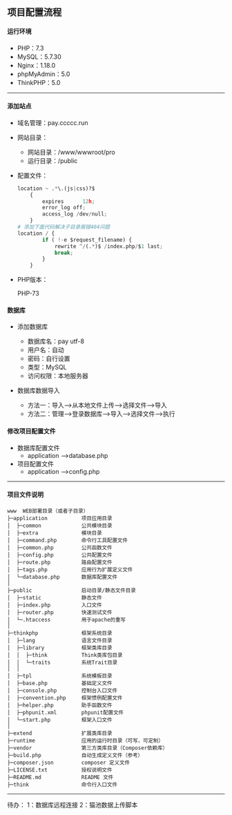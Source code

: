 ##  项目配置流程
####  **运行环境**

- PHP：7.3
- MySQL：5.7.30
- Nginx：1.18.0
- phpMyAdmin：5.0
- ThinkPHP：5.0

*****************

#### **添加站点**

- 域名管理：pay.ccccc.run

- 网站目录：
    - 网站目录：/www/wwwroot/pro
    - 运行目录：/public
    
- 配置文件：

    ```python
    location ~ .*\.(js|css)?$
        {
            expires      12h;
            error_log off;
            access_log /dev/null; 
        }
    # 添加下面代码解决子目录报错404问题
    location / {
            if ( !-e $request_filename) {
                rewrite ^/(.*)$ /index.php/$1 last;
                break;
            }
        }
    ```

- PHP版本：

  PHP-73

####  **数据库**

- 添加数据库
  - 数据库名：pay  utf-8
  - 用户名：自动
  - 密码：自行设置
  - 类型：MySQL
  - 访问权限：本地服务器

- 数据库数据导入
  - 方法一：导入-->从本地文件上传-->选择文件-->导入
  - 方法二：管理-->登录数据库-->导入-->选择文件-->执行

####  **修改项目配置文件**

- 数据库配置文件
  - application -->database.php
- 项目配置文件
  - application -->config.php

***********

####  **项目文件说明**

~~~
www  WEB部署目录（或者子目录）
├─application           项目应用目录
│  ├─common             公共模块目录
│  ├─extra		        模块目录
│  ├─command.php        命令行工具配置文件
│  ├─common.php         公共函数文件
│  ├─config.php         公共配置文件
│  ├─route.php          路由配置文件
│  ├─tags.php           应用行为扩展定义文件
│  └─database.php       数据库配置文件
│
├─public                启动目录/静态文件目录
│  ├─static          	静态文件
│  ├─index.php          入口文件
│  ├─router.php         快速测试文件
│  └─.htaccess          用于apache的重写
│
├─thinkphp              框架系统目录
│  ├─lang               语言文件目录
│  ├─library            框架类库目录
│  │  ├─think           Think类库包目录
│  │  └─traits          系统Trait目录
│  │
│  ├─tpl                系统模板目录
│  ├─base.php           基础定义文件
│  ├─console.php        控制台入口文件
│  ├─convention.php     框架惯例配置文件
│  ├─helper.php         助手函数文件
│  ├─phpunit.xml        phpunit配置文件
│  └─start.php          框架入口文件
│
├─extend                扩展类库目录
├─runtime               应用的运行时目录（可写，可定制）
├─vendor                第三方类库目录（Composer依赖库）
├─build.php             自动生成定义文件（参考）
├─composer.json         composer 定义文件
├─LICENSE.txt           授权说明文件
├─README.md             README 文件
├─think                 命令行入口文件
~~~

------
待办：
1：数据库远程连接
2：猫池数据上传脚本